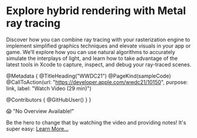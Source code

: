 # Explore hybrid rendering with Metal ray tracing

Discover how you can combine ray tracing with your rasterization engine to implement simplified graphics techniques and elevate visuals in your app or game. We’ll explore how you can use natural algorithms to accurately simulate the interplays of light, and learn how to take advantage of the latest tools in Xcode to capture, inspect, and debug your ray-traced scenes.

@Metadata {
   @TitleHeading("WWDC21")
   @PageKind(sampleCode)
   @CallToAction(url: "https://developer.apple.com/wwdc21/10150", purpose: link, label: "Watch Video (29 min)")

   @Contributors {
      @GitHubUser(<replace this with your GitHub handle>)
   }
}

😱 "No Overview Available!"

Be the hero to change that by watching the video and providing notes! It's super easy:
 [Learn More…](https://wwdcnotes.com/documentation/wwdcnotes/contributing)
